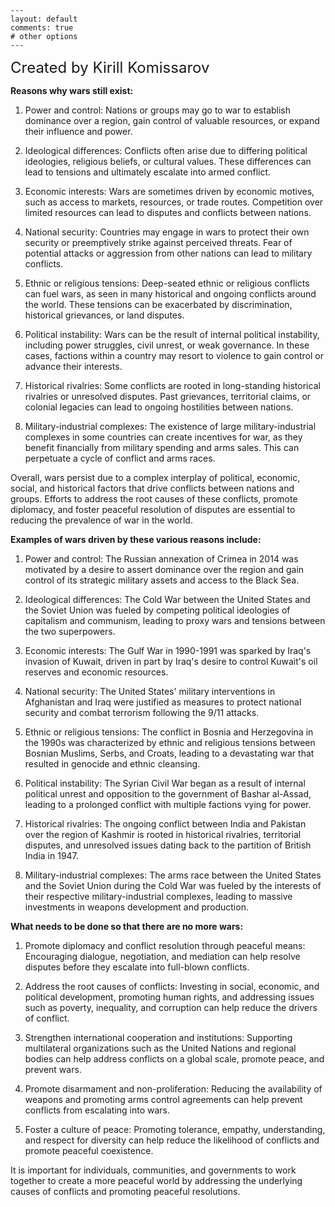 
```
---
layout: default
comments: true
# other options
---
```

<font size=5>Created by Kirill Komissarov</font>

**Reasons why wars still exist:**

1. Power and control: Nations or groups may go to war to establish dominance over a region, gain control of valuable resources, or expand their influence and power.

2. Ideological differences: Conflicts often arise due to differing political ideologies, religious beliefs, or cultural values. These differences can lead to tensions and ultimately escalate into armed conflict.

3. Economic interests: Wars are sometimes driven by economic motives, such as access to markets, resources, or trade routes. Competition over limited resources can lead to disputes and conflicts between nations.

4. National security: Countries may engage in wars to protect their own security or preemptively strike against perceived threats. Fear of potential attacks or aggression from other nations can lead to military conflicts.

5. Ethnic or religious tensions: Deep-seated ethnic or religious conflicts can fuel wars, as seen in many historical and ongoing conflicts around the world. These tensions can be exacerbated by discrimination, historical grievances, or land disputes.

6. Political instability: Wars can be the result of internal political instability, including power struggles, civil unrest, or weak governance. In these cases, factions within a country may resort to violence to gain control or advance their interests.

7. Historical rivalries: Some conflicts are rooted in long-standing historical rivalries or unresolved disputes. Past grievances, territorial claims, or colonial legacies can lead to ongoing hostilities between nations.

8. Military-industrial complexes: The existence of large military-industrial complexes in some countries can create incentives for war, as they benefit financially from military spending and arms sales. This can perpetuate a cycle of conflict and arms races.

Overall, wars persist due to a complex interplay of political, economic, social, and historical factors that drive conflicts between nations and groups. Efforts to address the root causes of these conflicts, promote diplomacy, and foster peaceful resolution of disputes are essential to reducing the prevalence of war in the world.



**Examples of wars driven by these various reasons include:**

1. Power and control: The Russian annexation of Crimea in 2014 was motivated by a desire to assert dominance over the region and gain control of its strategic military assets and access to the Black Sea.

2. Ideological differences: The Cold War between the United States and the Soviet Union was fueled by competing political ideologies of capitalism and communism, leading to proxy wars and tensions between the two superpowers.

3. Economic interests: The Gulf War in 1990-1991 was sparked by Iraq's invasion of Kuwait, driven in part by Iraq's desire to control Kuwait's oil reserves and economic resources.

4. National security: The United States' military interventions in Afghanistan and Iraq were justified as measures to protect national security and combat terrorism following the 9/11 attacks.

5. Ethnic or religious tensions: The conflict in Bosnia and Herzegovina in the 1990s was characterized by ethnic and religious tensions between Bosnian Muslims, Serbs, and Croats, leading to a devastating war that resulted in genocide and ethnic cleansing.

6. Political instability: The Syrian Civil War began as a result of internal political unrest and opposition to the government of Bashar al-Assad, leading to a prolonged conflict with multiple factions vying for power.

7. Historical rivalries: The ongoing conflict between India and Pakistan over the region of Kashmir is rooted in historical rivalries, territorial disputes, and unresolved issues dating back to the partition of British India in 1947.

8. Military-industrial complexes: The arms race between the United States and the Soviet Union during the Cold War was fueled by the interests of their respective military-industrial complexes, leading to massive investments in weapons development and production.

  

**What needs to be done so that there are no more wars:**

1. Promote diplomacy and conflict resolution through peaceful means: Encouraging dialogue, negotiation, and mediation can help resolve disputes before they escalate into full-blown conflicts.

2. Address the root causes of conflicts: Investing in social, economic, and political development, promoting human rights, and addressing issues such as poverty, inequality, and corruption can help reduce the drivers of conflict.

3. Strengthen international cooperation and institutions: Supporting multilateral organizations such as the United Nations and regional bodies can help address conflicts on a global scale, promote peace, and prevent wars.

4. Promote disarmament and non-proliferation: Reducing the availability of weapons and promoting arms control agreements can help prevent conflicts from escalating into wars.

5. Foster a culture of peace: Promoting tolerance, empathy, understanding, and respect for diversity can help reduce the likelihood of conflicts and promote peaceful coexistence.

  
It is important for individuals, communities, and governments to work together to create a more peaceful world by addressing the underlying causes of conflicts and promoting peaceful resolutions.